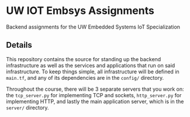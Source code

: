 # UW IOT Embsys Assignments
Backend assignments for the UW Embedded Systems IoT Specialization

## Details
This repository contains the source for standing up the backend infrastructure as well as the services and applications that run on said infrastructure. To keep things simple, all infrastructure will be defined in `main.tf`, and any of its dependencies are in the `config/` directory.

Throughout the course, there will be 3 separate servers that you work on: the `tcp_server.py` for implementing TCP and sockets, `http_server.py` for implementing HTTP, and lastly the main application server, which is in the `server/` directory.
